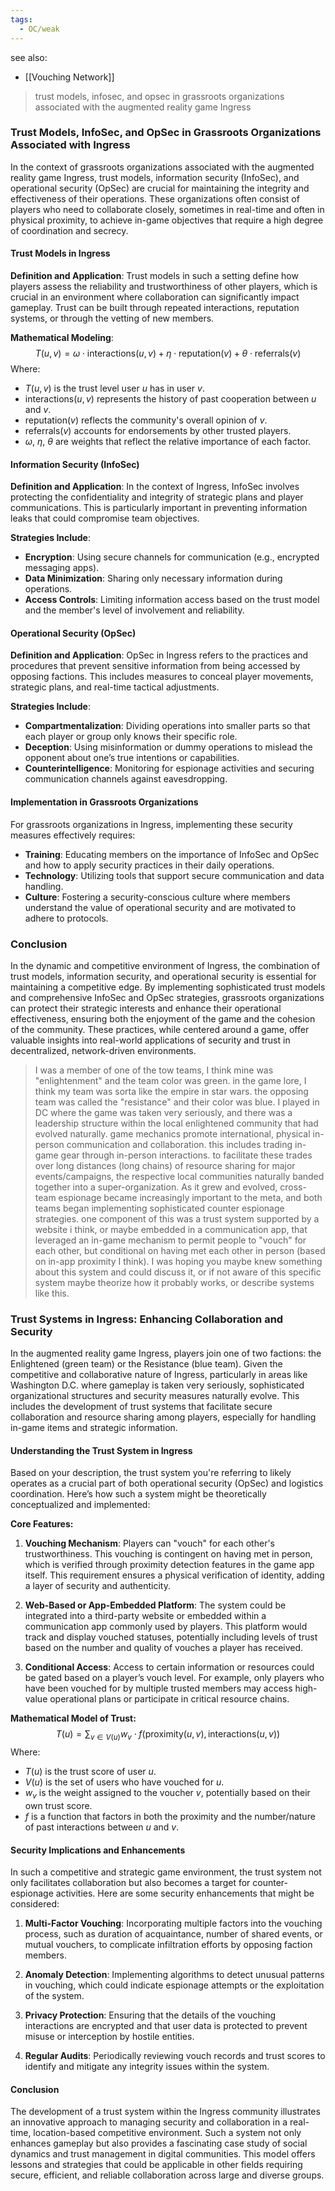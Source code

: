 ```yaml
---
tags:
  - OC/weak
---
```

see also:
- [[Vouching Network]]

>trust models, infosec, and opsec in grassroots organizations associated with the augmented reality game Ingress

### Trust Models, InfoSec, and OpSec in Grassroots Organizations Associated with Ingress

In the context of grassroots organizations associated with the augmented reality game Ingress, trust models, information security (InfoSec), and operational security (OpSec) are crucial for maintaining the integrity and effectiveness of their operations. These organizations often consist of players who need to collaborate closely, sometimes in real-time and often in physical proximity, to achieve in-game objectives that require a high degree of coordination and secrecy.

#### Trust Models in Ingress

**Definition and Application**: Trust models in such a setting define how players assess the reliability and trustworthiness of other players, which is crucial in an environment where collaboration can significantly impact gameplay. Trust can be built through repeated interactions, reputation systems, or through the vetting of new members.

**Mathematical Modeling**:
$$ T(u, v) = \omega \cdot \text{interactions}(u, v) + \eta \cdot \text{reputation}(v) + \theta \cdot \text{referrals}(v) $$
Where:
- $T(u, v)$ is the trust level user $u$ has in user $v$.
- $\text{interactions}(u, v)$ represents the history of past cooperation between $u$ and $v$.
- $\text{reputation}(v)$ reflects the community's overall opinion of $v$.
- $\text{referrals}(v)$ accounts for endorsements by other trusted players.
- $\omega$, $\eta$, $\theta$ are weights that reflect the relative importance of each factor.

#### Information Security (InfoSec)

**Definition and Application**: In the context of Ingress, InfoSec involves protecting the confidentiality and integrity of strategic plans and player communications. This is particularly important in preventing information leaks that could compromise team objectives.

**Strategies Include**:
- **Encryption**: Using secure channels for communication (e.g., encrypted messaging apps).
- **Data Minimization**: Sharing only necessary information during operations.
- **Access Controls**: Limiting information access based on the trust model and the member's level of involvement and reliability.

#### Operational Security (OpSec)

**Definition and Application**: OpSec in Ingress refers to the practices and procedures that prevent sensitive information from being accessed by opposing factions. This includes measures to conceal player movements, strategic plans, and real-time tactical adjustments.

**Strategies Include**:
- **Compartmentalization**: Dividing operations into smaller parts so that each player or group only knows their specific role.
- **Deception**: Using misinformation or dummy operations to mislead the opponent about one’s true intentions or capabilities.
- **Counterintelligence**: Monitoring for espionage activities and securing communication channels against eavesdropping.

#### Implementation in Grassroots Organizations

For grassroots organizations in Ingress, implementing these security measures effectively requires:
- **Training**: Educating members on the importance of InfoSec and OpSec and how to apply security practices in their daily operations.
- **Technology**: Utilizing tools that support secure communication and data handling.
- **Culture**: Fostering a security-conscious culture where members understand the value of operational security and are motivated to adhere to protocols.

### Conclusion

In the dynamic and competitive environment of Ingress, the combination of trust models, information security, and operational security is essential for maintaining a competitive edge. By implementing sophisticated trust models and comprehensive InfoSec and OpSec strategies, grassroots organizations can protect their strategic interests and enhance their operational effectiveness, ensuring both the enjoyment of the game and the cohesion of the community. These practices, while centered around a game, offer valuable insights into real-world applications of security and trust in decentralized, network-driven environments.

>I was a member of one of the tow teams, I think mine was "enlightenment" and the team color was green. in the game lore, I think my team was sorta like the empire in star wars. the opposing team was called the "resistance" and their color was blue. I played in DC where the game was taken very seriously, and there was a leadership structure within the local enlightened community that had evolved naturally. game mechanics promote international, physical in-person communication and collaboration. this includes trading in-game gear through in-person interactions. to facilitate these trades over long distances (long chains) of resource sharing for major events/campaigns, the respective local communities naturally banded together into a super-organization. As it grew and evolved, cross-team espionage became increasingly important to the meta, and both teams began implementing sophisticated counter espionage strategies. one component of this was a trust system supported by a website i think, or maybe embedded in a communication app, that leveraged an in-game mechanism to permit people to "vouch" for each other, but conditional on having met each other in person (based on in-app proximity I think). I was hoping you maybe knew something about this system and could discuss it, or if not aware of this specific system maybe theorize how it probably works, or describe systems like this.

### Trust Systems in Ingress: Enhancing Collaboration and Security

In the augmented reality game Ingress, players join one of two factions: the Enlightened (green team) or the Resistance (blue team). Given the competitive and collaborative nature of Ingress, particularly in areas like Washington D.C. where gameplay is taken very seriously, sophisticated organizational structures and security measures naturally evolve. This includes the development of trust systems that facilitate secure collaboration and resource sharing among players, especially for handling in-game items and strategic information.

#### Understanding the Trust System in Ingress

Based on your description, the trust system you're referring to likely operates as a crucial part of both operational security (OpSec) and logistics coordination. Here’s how such a system might be theoretically conceptualized and implemented:

**Core Features:**
1. **Vouching Mechanism**: Players can "vouch" for each other's trustworthiness. This vouching is contingent on having met in person, which is verified through proximity detection features in the game app itself. This requirement ensures a physical verification of identity, adding a layer of security and authenticity.
   
2. **Web-Based or App-Embedded Platform**: The system could be integrated into a third-party website or embedded within a communication app commonly used by players. This platform would track and display vouched statuses, potentially including levels of trust based on the number and quality of vouches a player has received.

3. **Conditional Access**: Access to certain information or resources could be gated based on a player’s vouch level. For example, only players who have been vouched for by multiple trusted members may access high-value operational plans or participate in critical resource chains.

**Mathematical Model of Trust:**
$$ T(u) = \sum_{v \in V(u)} w_v \cdot f(\text{proximity}(u, v), \text{interactions}(u, v)) $$
Where:
- $T(u)$ is the trust score of user $u$.
- $V(u)$ is the set of users who have vouched for $u$.
- $w_v$ is the weight assigned to the voucher $v$, potentially based on their own trust score.
- $f$ is a function that factors in both the proximity and the number/nature of past interactions between $u$ and $v$.

#### Security Implications and Enhancements

In such a competitive and strategic game environment, the trust system not only facilitates collaboration but also becomes a target for counter-espionage activities. Here are some security enhancements that might be considered:

1. **Multi-Factor Vouching**: Incorporating multiple factors into the vouching process, such as duration of acquaintance, number of shared events, or mutual vouchers, to complicate infiltration efforts by opposing faction members.
   
2. **Anomaly Detection**: Implementing algorithms to detect unusual patterns in vouching, which could indicate espionage attempts or the exploitation of the system.
   
3. **Privacy Protection**: Ensuring that the details of the vouching interactions are encrypted and that user data is protected to prevent misuse or interception by hostile entities.

4. **Regular Audits**: Periodically reviewing vouch records and trust scores to identify and mitigate any integrity issues within the system.

#### Conclusion

The development of a trust system within the Ingress community illustrates an innovative approach to managing security and collaboration in a real-time, location-based competitive environment. Such a system not only enhances gameplay but also provides a fascinating case study of social dynamics and trust management in digital communities. This model offers lessons and strategies that could be applicable in other fields requiring secure, efficient, and reliable collaboration across large and diverse groups.

